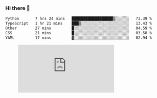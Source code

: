 ### Hi there 👋

<!--START_SECTION:waka-->

```txt
Python       7 hrs 24 mins   ██████████████████▒░░░░░░   73.39 %
TypeScript   1 hr 21 mins    ███▒░░░░░░░░░░░░░░░░░░░░░   13.43 %
Other        27 mins         █░░░░░░░░░░░░░░░░░░░░░░░░   04.59 %
CSS          21 mins         █░░░░░░░░░░░░░░░░░░░░░░░░   03.58 %
YAML         17 mins         ▓░░░░░░░░░░░░░░░░░░░░░░░░   02.94 %
```

<!--END_SECTION:waka-->

<figure><embed src="https://wakatime.com/share/@018c1236-80d1-4209-b291-9f1e9534668f/bb944d0f-92e3-48f1-94a5-d3c1d0ffe8d4.svg"></embed></figure>

<!--
**kraibse/kraibse** is a ✨ _special_ ✨ repository because its `README.md` (this file) appears on your GitHub profile.

Here are some ideas to get you started:

- 🔭 I’m currently working on ...
- 🌱 I’m currently learning ...
- 👯 I’m looking to collaborate on ...
- 🤔 I’m looking for help with ...
- 💬 Ask me about ...
- 📫 How to reach me: ...
- 😄 Pronouns: ...
- ⚡ Fun fact: ...
-->
